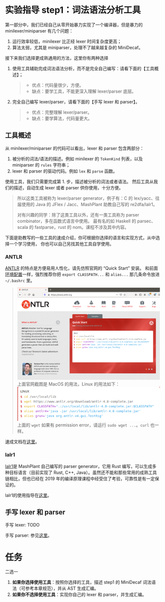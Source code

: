 # 实验指导 step1：词法语法分析工具
第一部分中，我们已经自己从零开始暴力实现了一个编译器，但是暴力的 minilexer/miniparser 有几个问题：
1. 运行效率较低，minilexer 比正经 lexer 时间复杂度更高；
2. 算法太弱，尤其是 miniparser，处理不了越来越复杂的 MiniDecaf。

接下来我们选择更成熟通用的方法，这里你有两种选择
1. 使用工具辅助完成词法语法分析，而不是完全自己编写：请看下面的【工具概述】；
    > * 优点：代码量很少，方便。
    > * 缺点：要学工具，不能更深入理解 lexer/parser 底层。
2. 完全自己编写 lexer/parser，请看下面的【手写 lexer 和 parser】。
    > * 优点：完整理解 lexer/parser。
    > * 缺点：要学算法，代码量更大。

## 工具概述
从 minilexer/miniparser 的代码可以看出，lexer 和 parser 包含两部分：
1. 被分析的词法/语法的描述。例如 minilexer 的 `TokenKind` 列表，以及 miniparser 的 `rules` 字符串；
2. lexer 和 parser 的驱动代码。例如 `lex` 和 `parse` 函数。

使用工具，我们只需要完成第 1. 步，描述被分析的词法或者语法。
然后工具从我们的描述，自动生成 lexer 或者 parser 供你使用，十分方便。

> 所以这类工具被称为 lexer/parser generator，例子有：C 的 lex/yacc、往届使用的 Java 的 JFlex / Jacc、MashPlant 助教自己写的 re2dfa/lalr1。
>
> 对有兴趣的同学：除了这类工具以外，还有一类工具称为 parser combinator，多在函数式语言中使用。
> 最有名的如 Haskell 的 parsec、scala 的 fastparse，rust 的 nom。课程不涉及其中内容。

下面是助教写的一些工具的速成介绍，你可根据你选择的语言和实现方式，从中选择一个学习使用，
你也可以自己另找其他工具自学使用。

### ANTLR
[ANTLR](https://www.antlr.org/) 的特点是方便易用人性化，请先仿照官网的 “Quick Start” 安装。
和前面[环境配置](../lab0/env.md)一样，强烈推荐你把 `export CLASSPATH...` 和 `alias...` 那几条命令放进 `~/.bashrc` 里。
> ![](./pics/antlr.png)
> 上面官网截图是 MacOS 的用法，Linux 的用法如下：
> ![](./pics/antlr2.png)
> 上面的 `wget` 如果有 permission error，请运行 `sudo wget ...`。`curl` 也一样。

速成文档在[这里](./antlr.md)。

### lalr1
[lalr1](https://github.com/MashPlant/lalr1)是 MashPlant 自己编写的 parser generator，它用 Rust 编写，可以生成多种目标语言（目前实现了 Rust, C++, Java）。虽然还不能和那些常用的成熟工具链相比，但也已经在 2019 年的编译原理课程中经受住了考验，可靠性是有一定保证的。

lalr1的使用指导在[这里](https://mashplant.online/2020/08/17/lalr1-introduction/)。

## 手写 lexer 和 parser
手写 lexer: TODO

手写 parser: 参见[这里](./manual-parser.md)。


# 任务
二选一

1. **如果你选择使用工具**：按照你选择的工具，描述 step1 的 MiniDecaf 词法语法（可参考本章规范），并从 AST 生成汇编。
2. **如果你不选择使用工具**：实现你自己的 lexer 和 parser，并生成汇编。
